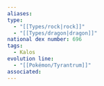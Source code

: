 ```yaml
---
aliases: 
type:
  - "[[Types/rock|rock]]"
  - "[[Types/dragon|dragon]]"
national dex number: 696
tags:
  - Kalos
evolution line:
  - "[[Pokémon/Tyrantrum]]"
associated: 
---
```


